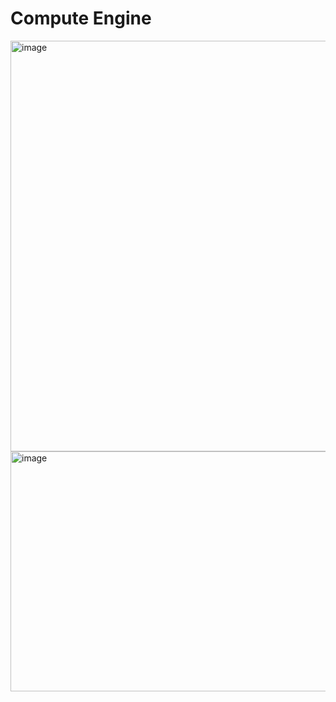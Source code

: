 # Compute Engine


<img width="1230" height="657" alt="image" src="https://github.com/user-attachments/assets/8315af74-de76-497b-89fa-55ef4ab2d3d7" />


<img width="757" height="384" alt="image" src="https://github.com/user-attachments/assets/bbf31093-c86e-4757-a856-ad0eb1c2112f" />



